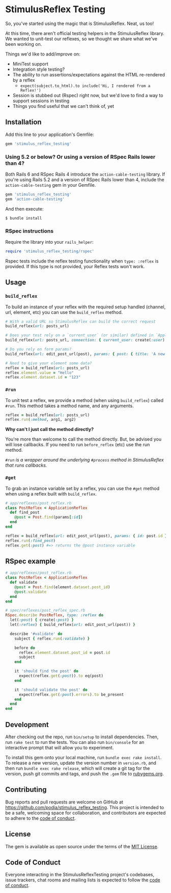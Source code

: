 # StimulusReflex Testing

So, you've started using the magic that is StimulusReflex. Neat, us too!

At this time, there aren't official testing helpers in the StimulusReflex library. We wanted to unit-test our reflexes, so we thought we share what we've been working on.

Things we'd like to add/improve on:

- MiniTest support
- Integration style testing?
- The ability to run assertions/expectations against the HTML re-rendered by a reflex
  - `expect(subject.to_html).to include('Hi, I rendered from a Reflex!')`
- Session is stubbed out (Rspec) right now, but we'd love to find a way to support sessions in testing
- Things you find useful that we can't think of, yet

## Installation

Add this line to your application's Gemfile:

```ruby
gem 'stimulus_reflex_testing'
```

### Using 5.2 or below? Or using a version of RSpec Rails lower than 4?

Both Rails 6 and RSpec Rails 4 introduce the `action-cable-testing` library. If you're using Rails 5.2 and a version of RSpec Rails lower than 4, include the `action-cable-testing` gem in your Gemfile.

```ruby
gem 'stimulus_reflex_testing'
gem 'action-cable-testing'
```

And then execute:

    $ bundle install

### RSpec instructions

Require the library into your `rails_helper`:

```ruby
require 'stimulus_reflex_testing/rspec'
```

Rspec tests include the reflex testing functionality when `type: :reflex` is provided. If this type is not provided, your Reflex tests won't work.

## Usage

### `build_reflex`

To build an instance of your reflex with the required setup handled (channel, url, element, etc) you can use the `build_reflex` method.

```ruby
# With a valid URL so StimulusReflex can build the correct request
build_reflex(url: posts_url)

# Does your test rely on a `current_user` (or similar) defined in `ApplicationCable::Connection`?
build_reflex(url: posts_url, connection: { current_user: create(:user) })

# Do you rely on form params?
build_reflex(url: edit_post_url(post), params: { post: { title: 'A new title!' } })

# Need to give your element some data?
reflex = build_reflex(url: posts_url)
reflex.element.value = "Hello"
reflex.element.dataset.id = "123"
```

### `#run`

To unit test a reflex, we provide a method (when using `build_reflex`) called `#run`. This method takes a method name, and any arguments.

```ruby
reflex = build_reflex(url: posts_url)
reflex.run(:method, arg1, arg2)
```

**Why can't I just call the method directly?**

You're more than welcome to call the method directly. But, be advised you will lose callbacks. If you need to run `before_reflex` (etc) use the run method.

_`#run` is a wrapper around the underlying `#process` method in StimulusReflex that runs callbacks._

### `#get`

To grab an instance variable set by a reflex, you can use the `#get` method when using a reflex built with `build_reflex`.

```ruby
# app/reflexes/post_reflex.rb
class PostReflex < ApplicationReflex
  def find_post
    @post = Post.find(params[:id])
  end
end

reflex = build_reflex(url: edit_post_url(post), params: { id: post.id })
reflex.run(:find_post)
reflex.get(:post) #=> returns the @post instance variable
```

## RSpec example

```ruby
# app/reflexes/post_reflex.rb
class PostReflex < ApplicationReflex
  def validate
    @post = Post.find(element.dataset.post_id)
    @post.validate
  end
end

# spec/reflexes/post_reflex_spec.rb
RSpec.describe PostReflex, type: :reflex do
  let(:post) { create(:post) }
  let(:reflex) { build_reflex(url: edit_post_url(post)) }

  describe '#validate' do
    subject { reflex.run(:validate) }

    before do
      reflex.element.dataset.post_id = post.id
      subject
    end

    it 'should find the post' do
      expect(reflex.get(:post)).to eq(post)
    end

    it 'should validate the post' do
      expect(reflex.get(:post).errors).to be_present
    end
  end
end
```

## Development

After checking out the repo, run `bin/setup` to install dependencies. Then, run `rake test` to run the tests. You can also run `bin/console` for an interactive prompt that will allow you to experiment.

To install this gem onto your local machine, run `bundle exec rake install`. To release a new version, update the version number in `version.rb`, and then run `bundle exec rake release`, which will create a git tag for the version, push git commits and tags, and push the `.gem` file to [rubygems.org](https://rubygems.org).

## Contributing

Bug reports and pull requests are welcome on GitHub at https://github.com/podia/stimulus_reflex_testing. This project is intended to be a safe, welcoming space for collaboration, and contributors are expected to adhere to the [code of conduct](https://github.com/podia/stimulus_reflex_testing/blob/master/CODE_OF_CONDUCT.md).

## License

The gem is available as open source under the terms of the [MIT License](https://opensource.org/licenses/MIT).

## Code of Conduct

Everyone interacting in the StimulusReflexTesting project's codebases, issue trackers, chat rooms and mailing lists is expected to follow the [code of conduct](https://github.com/podia/stimulus_reflex_testing/blob/master/CODE_OF_CONDUCT.md).
